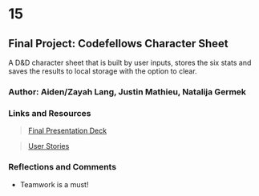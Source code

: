 # 15

## Final Project: Codefellows Character Sheet

A D&D character sheet that is built by user inputs, stores the six stats and saves the results to local storage with the option to clear. 

### Author: Aiden/Zayah Lang, Justin Mathieu,  Natalija Germek

### Links and Resources
>[Final Presentation Deck](https://docs.google.com/presentation/d/17xOtmu09rdLu9oiC5bMPpU_ofmGuOGwQF210Mpj15LQ/edit?usp=sharing)

>[User Stories](https://github.com/ZayahPapaya/simplified-character-sheet/issues/14)

### Reflections and Comments

- Teamwork is a must!
